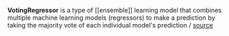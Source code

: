 **VotingRegressor** is a type of [[ensemble]] learning model that combines multiple machine learning models (regressors) to make a prediction by taking the majority vote of each individual model's prediction / [source](https://github.com/Djacon/skmini/blob/main/skmini/ensemble/_voting.py#L31)